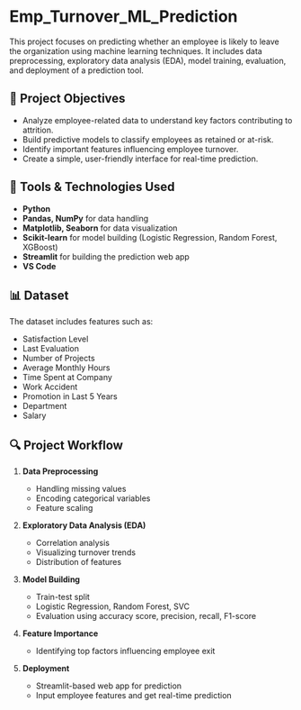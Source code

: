 # Emp_Turnover_ML_Prediction

This project focuses on predicting whether an employee is likely to leave the organization using machine learning techniques. It includes data preprocessing, exploratory data analysis (EDA), model training, evaluation, and deployment of a prediction tool.

## 📌 Project Objectives
- Analyze employee-related data to understand key factors contributing to attrition.
- Build predictive models to classify employees as retained or at-risk.
- Identify important features influencing employee turnover.
- Create a simple, user-friendly interface for real-time prediction.

## 🔧 Tools & Technologies Used
- **Python**
- **Pandas, NumPy** for data handling
- **Matplotlib, Seaborn** for data visualization
- **Scikit-learn** for model building (Logistic Regression, Random Forest, XGBoost)
- **Streamlit** for building the prediction web app
- **VS Code**

## 📊 Dataset
The dataset includes features such as:
- Satisfaction Level
- Last Evaluation
- Number of Projects
- Average Monthly Hours
- Time Spent at Company
- Work Accident
- Promotion in Last 5 Years
- Department
- Salary

## 🔍 Project Workflow

1. **Data Preprocessing**
   - Handling missing values
   - Encoding categorical variables
   - Feature scaling

2. **Exploratory Data Analysis (EDA)**
   - Correlation analysis
   - Visualizing turnover trends
   - Distribution of features

3. **Model Building**
   - Train-test split
   - Logistic Regression, Random Forest, SVC
   - Evaluation using accuracy score, precision, recall, F1-score

4. **Feature Importance**
   - Identifying top factors influencing employee exit

5. **Deployment**
   - Streamlit-based web app for prediction
   - Input employee features and get real-time prediction
